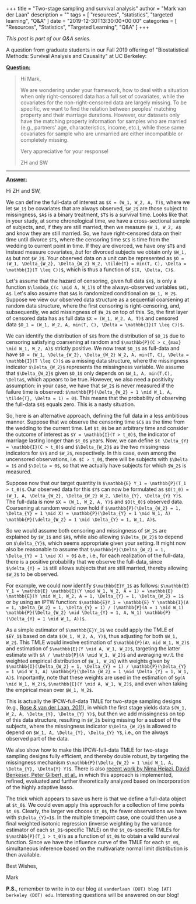 +++
title = "Two-stage sampling and survival analysis"
author = "Mark van der Laan"
description = ""
tags = [
    "resources",
    "statistics",
    "targeted learning",
    "Q&A"
]
date = "2019-12-30T13:30:00+00:00"
categories = [
    "Resources",
    "Statistics",
    "Targeted Learning",
    "Q&A"
]
+++

_This post is part of our Q&A series._

A question from graduate students in our Fall 2019 offering of "Biostatistical
Methods: Survival Analysis and Causality" at UC Berkeley:

<u>**Question:**</u>

> Hi Mark,
>
> We are wondering under your framework, how to deal with a situation when only
> right-censored data has a full set of covariates, while the covariates for the
> non-right-censored data are largely missing. To be specific, we want to find
> the relation between peoples' matching property and their marriage durations.
> However, our datasets only have the matching property information for samples
> who are married (e.g., partners' age, characteristics, income, etc.), while
> these same covariates for sample who are unmarried are either incompatible or
> completely missing.
>
> Very appreciative for your response!
>
> ZH and SW

---

<u>**Answer:**</u>

Hi ZH and SW,

We can define the full-data of interest as `$X = (W_1, W_2, A, T)$`, where we
let `$W_1$` be covariates that are always observed, `$W_2$` are those subject to
missingness, `$A$` is a binary treatment, `$T$` is a survival time. Looks like
that in your study, at some chronological time, we have a cross-sectional sample
of subjects, and, if they are still married, then we measure `$W_1, W_2, A$` and
know they are still married. So, we have right-censored data on their time until
divorce `$T$`, where the censoring time `$C$` is time from the wedding to
current point in time. If they are divorced, we have ony `$T$` and instead
measure covariates, _but_ for divorced subjects we obtain only `$W_1, A$` but
not `$W_2$`. Your observed data on a unit can be represented as
`$O = (W_1, \Delta_{W_2}, \Delta_{W_2} W_2, \tilde{T} = min(T, C), \Delta =
\mathbb{I}(T \leq C))$`, which is thus a function of `$(X, \Delta, C)$`.

Let's assume that the hazard of censoring, given full data `$X$`, is only a
function `$\lambda_C(c \mid A, W_1)$` of the always-observed variables
`$W1, A$`. Let's also assume that `$A$` is randomized conditional on `$W_1,
W_2$`. Suppose we view our observed data structure as a sequential coarsening
at random data structure, where the first censoring is right-censoring, and,
subsequently, we add missingness of `$W_2$` on top of this. So, the first layer
of censored data has as full data `$X = (W_1, W_2, A, T)$` and censored
data `$O_1 = (W_1, W_2, A, min(T, C), \Delta = \mathbb{I}(T \leq C))$`.

We can identify the distribution of `$X$` from the distribution of `$O_1$` due
to censoring satisfying coarsening at random and `$\mathbb{P}(C > c_{max} \mid
W_1, W_2, A)$` strictly positive. We now treat `$O_1$` as full-data and have
`$O = (W_1, \Delta_{W_2}, \Delta_{W_2} W_2, A, min(T, C),
\Delta = \mathbb{I}(T \leq C))$` as a missing data structure, where the
missingness indicator `$\Delta_{W_2}$` represents the missingness variable. We
assume that `$\Delta_{W_2}$` given `$O_1$` only depends on `$W_1, A, min(T,C),
\Delta$`, which appears to be true. However, we also need a positivity
assumption: in your case, we have that `$W_2$` is never measured if the failure
time is observed: `$\mathbb{P}(\Delta_{W_2} = 1 \mid W_1, A, \tilde{T},
\Delta = 1) = 0$`. This means that the probability of observing the full-data
`$X$` equals zero. This is a nasty situation.

So, here is an alternative approach, defining the full data in a less ambitious
manner. Suppose that we observe the censoring time `$C$` as the time from the
wedding to the current time. Let `$t_0$` be an arbitrary time and consider the
outcome of interest as `$Y = \mathbb{I}(T > t_0)$`, the indicator of marriage
lasting longer than `$t_0$` years. Now, we can define `$t \Delta_{Y} =
\mathbb{I}(C > t_0)$` and `$\Delta_{W_2}$` as the two missingness indicators
for `$Y$` and `$W_2$`, respectively. In this case, even among the uncensored
observations, i.e. `$C > t_0$`, there will be subjects with `$\Delta = 1$` and
`$\Delta = 0$`, so that we actually have subjects for which `$W_2$` is
measured.

Suppose now that our target quantity is `$\mathbb{E} Y_1 = \mathbb{P}(T_1 >
t_0)$`. Our observed data for this `$Y$` can now be formulated as `$O(t_0) =
(W_1, A, \Delta_{W_2}, \Delta_{W_2} W_2, \Delta_{Y}, \Delta_{Y} Y)$`. The
full-data is now `$X = (W_1, W_2, A, Y)$` and `$O(t_0)$` observed data.
Coarsening at random would now hold if `$\mathbb{P}(\Delta_{W_2} = 1,
\Delta_{Y} = 1 \mid X) = \mathbb{P}(\Delta_{Y} = 1 \mid W_1, A)
\mathbb{P}(\delta_{W_2} = 1 \mid \Delta_{Y} = 1, W_1, A)$`.

So we would assume both censoring and missingness of `$W_2$` are explained by
`$W_1$` and `$A$`, while also allowing `$\Delta_{W_2}$` to depend on
`$\delta_{Y}$`, which seems appropriate given your setting. It might now also be
reasonable to assume that `$\mathbb{P}(\Delta_{W_2} = 1, \Delta_{Y} = 1 \mid
X) > 0$` a.e., i.e., for each realization of the full-data, there is a positive
probability that we observe the full-data, since `$\delta_{Y} = 1$` still
allows subjects that are still married, thereby allowing `$W_2$` to be observed.

For example, we could now identify `$\mathbb{E}Y_1$` as follows: `$\mathbb{E}
Y_1 = \mathbb{E} \mathbb{E}(Y \mid W_1, W_2, A = 1) = \mathbb{E} \mathbb{E}(Y
\mid W_1, W_2, A = 1, \Delta_{Y} = 1, \Delta_{W_2} = 1$` or by using an IPTW
function: `$\mathbb{E}Y_1 = \mathbb{E} Y \mathbb{I}(A = 1, \Delta_{W_2} = 1,
\Delta_{Y} = 1) / (\mathbb{P}(A = 1 \mid W_1) \mathbb{P}(\Delta_{W_2} \mid
\Delta_{Y} = 1, A, W_1) \mathbb{P}(\Delta_{Y} = 1 \mid W_1, A))$`.

As a simple estimator of `$\mathbb{E}Y_1$` we could apply the TMLE of `$EY_1$`
based on data `$(W_1, W_2, A, Y)$`, thus adjusting for both `$W_1, W_2$`. This
TMLE would involve estimation of `$\mathbb{P}(A\ mid W_1, W_2)$` and estimation
of `$\mathbb{E}(Y \mid A, W_1, W_2)$`, targeting the latter estimate with
`$A / \mathbb{P}(A \mid W_1, W_2)$` and averaging w.r.t. the weighted empirical
distribution of `$W_1, W_2$`) with weights given by
`$\mathbb{I}(\Delta_{W_2} = 1, \Delta_{Y} = 1) / \mathbb{P}(\Delta_{Y} = 1 \mid
W_1, A) \mathbb{P}(\Delta_{W_2} = 1 \mid \Delta_{Y} = 1, W_1, A)$`. Importantly,
note that these weights are used in the estimation of `$g(A \mid W_1, W_2)$`,
`$\mathbb{E}(Y \mid A, W_1, W_2)$`, and even when taking the empirical mean
over `$W_1, W_2$`.

This is actually the IPCW-full-data TMLE for two-stage sampling designs (e.g.,
[Rose & van der Laan,
2011](https://www.ncbi.nlm.nih.gov/pmc/articles/PMC3083136/)), in which the
first stage yields data `$(W_1, W_2, A, \Delta_{Y}, \Delta_{Y} Y)$`, but then
we add missingness on top of this data structure, resulting in `$W_2$` being
missing for a subset of the subjects, where the missingness indicator
`$\Delta_{W_2}$` is allowed to depend on `$W_1, A, \Delta_{Y}, \Delta_{Y} Y$`,
i.e., on the always observed part of the data.

We also show how to make this IPCW-full-data TMLE for two-stage sampling designs
fully efficient, and thereby double robust, by targeting the missingness
mechanism `$\mathbb{P}(\Delta_{W_2} = 1 \mid W_1, A, \Delta_{Y}, \Delta{Y} Y)$`.
There is also [recent work by Nima Hejazi, David Benkeser, Peter Gilbert, et
al.](https://arxiv.org/abs/2003.13771), in which this approach is implemented,
refined, evaluated and further theoretically analyzed based on incorporation of
the highly adaptive lasso.

The trick which appears to save us here is that we define a full-data object at
`$t_0$`. We could even apply this approach for a collection of time points
`$t_0$`. Clearly, the larger we choose `$t_0$`, the fewer observations we have
with `$\Delta_{Y}=1$`. In the multiple timepoint case, one could then use a
final weighted isotonic regression (inverse weighting by the variance estimator
of each `$t_0$`-specific TMLE) on the `$t_0$`-specific TMLEs for
`$\mathbb{P}(T_1 > t_0)$` as a function of `$t_0$` to obtain a valid survival
function. Since we have the influence curve of the TMLE for each `$t_0$`,
simultaneous inference based on the multivariate normal limit distribution is
then available.

Best Wishes,

Mark

__P.S.__, remember to write in to our blog at `vanderlaan (DOT) blog [AT]
berkeley (DOT) edu`. Interesting questions will be answered on our blog!
